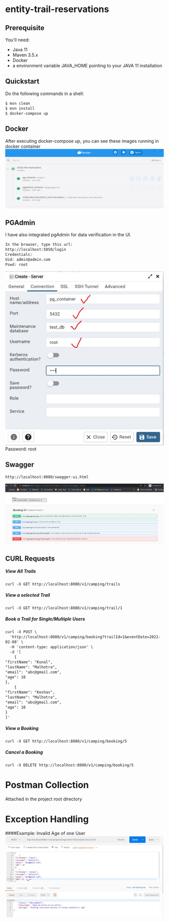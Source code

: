 # entity-trail-reservations

## Prerequisite

You'll need:
 * Java 11
 * Maven 3.5.x
 * Docker
 * a environment variable JAVA_HOME pointing to your JAVA 11 installation

## Quickstart

Do the following commands in a shell:

    $ mvn clean
    $ mvn install
    $ docker-compose up
    
## Docker
After executing docker-compose up, you can see these images running in docker container
![Data Published](img/Image1.JPG)   

## PGAdmin
I have also integrated pgAdmin for data verification in the UI.
````curlrc
In the browser, type this url:
http://localhost:5050/login
Credentials:
Uid: admin@admin.com
Pswd: root
```` 
![Data Published](img/Image2.JPG)
Password: root 

## Swagger
````curlrc
http://localhost:8080/swagger-ui.html
```` 
![Data Published](img/Image3.JPG)

    
##  CURL Requests 
##### View All Trails
````curlrc
curl -X GET http://localhost:8080/v1/camping/trails
```` 
##### View a selected Trail
````curlrc
curl -X GET http://localhost:8080/v1/camping/trail/1
```` 
##### Book a Trail for Single/Multiple Users
````curlrc
curl -X POST \
  'http://localhost:8080/v1/camping/booking?trailId=1&eventDate=2022-02-08' \
  -H 'content-type: application/json' \
  -d '[
	{
"firstName": "Kunal",
"lastName": "Malhotra",
"email": "abc@gmail.com",
"age": 10
},
	{
"firstName": "Keshav",
"lastName": "Malhotra",
"email": "abc@gmail.com",
"age": 10
}
]'
```` 
##### View a Booking
````curlrc
curl -X GET http://localhost:8080/v1/camping/booking/5
```` 
##### Cancel a Booking
````curlrc
curl -X DELETE http://localhost:8080/v1/camping/booking/5
```` 
# Postman Collection
Attached in the project root directory

# Exception Handling
####Example: Invalid Age of one User
![Data Published](img/Image4.JPG)
